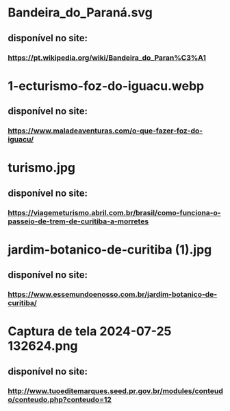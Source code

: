 # Bandeira_do_Paraná.svg
## disponível no site:
### https://pt.wikipedia.org/wiki/Bandeira_do_Paran%C3%A1

# 1-ecturismo-foz-do-iguacu.webp
## disponível no site:
### https://www.maladeaventuras.com/o-que-fazer-foz-do-iguacu/

# turismo.jpg
## disponível no site:
### https://viagemeturismo.abril.com.br/brasil/como-funciona-o-passeio-de-trem-de-curitiba-a-morretes

# jardim-botanico-de-curitiba (1).jpg
## disponível no site:
### https://www.essemundoenosso.com.br/jardim-botanico-de-curitiba/

# Captura de tela 2024-07-25 132624.png
## disponível no site:
### http://www.tuoeditemarques.seed.pr.gov.br/modules/conteudo/conteudo.php?conteudo=12

